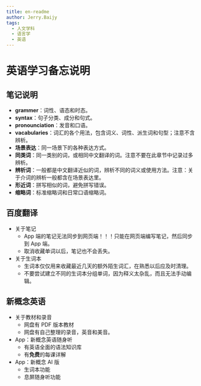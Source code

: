 ```yaml
---
title: en-readme
author: Jerry.Baijy
tags:
  - 人文学科
  - 语言学
  - 英语
---
```


# 英语学习备忘说明

## 笔记说明

- **grammer**：词性、语态和时态。
- **syntax**：句子分类、成分和句式。
- **pronounciation**：发音和口语。
- **vacabularies**：词汇的各个用法，包含词义、词性、派生词和句型；注意不含辨析。
- **场景表达**：同一场景下的各种表达方式。
- **同类词**：同一类别的词，或相同中文翻译的词。注意不要在此章节中记录过多辨析。
- **辨析词**：一般都是中文翻译近似的词，辨析不同的词义或使用方法。注意：关于介词的辨析一般都含在场景表达里。
- **形近词**：拼写相似的词，避免拼写错误。
- **缩略词**：标准缩略词和日常口语缩略词。

## 百度翻译

- 关于笔记
    - App 端的笔记无法同步到网页端！！！只能在网页端编写笔记，然后同步到 App 端。
    - 取消收藏单词以后，笔记也不会丢失。
- 关于生词本
    - 生词本仅仅用来收藏最近几天的额外陌生词汇，在熟悉以后应及时清理。
    - 不要尝试建立不同的生词本分组单词，因为释义太杂乱，而且无法手动编辑。

## 新概念英语

- 关于教材和录音
    - 网盘有 PDF 版本教材
    - 网盘有自己整理的录音，英音和美音。
- App：新概念英语随身听
    - 有英语全面的语法知识库
    - 有**免费**的每课详解
- App：新概念 AI 版
    - 生词本功能
    - 息屏随身听功能
